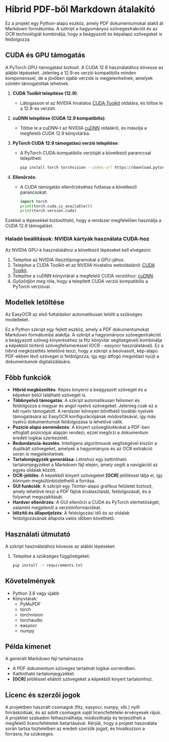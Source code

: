 # Hibrid PDF-ből Markdown átalakító

Ez a projekt egy Python-alapú eszköz, amely PDF dokumentumokat alakít át Markdown formátumba. A szkript a hagyományos szövegextrakciót és az OCR technológiát kombinálja, hogy a beágyazott és képalapú szövegeket is feldolgozza.


## CUDA és GPU támogatás

A PyTorch GPU-támogatást biztosít. A CUDA 12.9 használatához kövesse az alábbi lépéseket. Jelenleg a 12.9-es verzió kompatibilis minden komponenssel, de a jövőben újabb verziók is megjelenhetnek, amelyek szintén támogatottak lehetnek.

1. **CUDA Toolkit telepítése (12.9)**:
   - Látogasson el az NVIDIA hivatalos [CUDA Toolkit](https://developer.nvidia.com/cuda-toolkit) oldalára, és töltse le a 12.9-es verziót.

2. **cuDNN telepítése (CUDA 12.9 kompatibilis)**:
   - Töltse le a cuDNN-t az NVIDIA [cuDNN](https://developer.nvidia.com/cudnn) oldaláról, és másolja a megfelelő CUDA 12.9 könyvtárba.

3. **PyTorch CUDA 12.9 támogatású verzió telepítése**:
   - A PyTorch CUDA-kompatibilis verzióját a következő paranccsal telepítheti:
     ```bash
     pip install torch torchvision --index-url https://download.pytorch.org/whl/cu129
     ```

4. **Ellenőrzés**:
   - A CUDA támogatás ellenőrzéséhez futtassa a következő parancsokat:
     ```python
     import torch
     print(torch.cuda.is_available())
     print(torch.version.cuda)
     ```

Ezekkel a lépésekkel biztosítható, hogy a rendszer megfelelően használja a CUDA 12.9 támogatást.

### Haladó beállítások: NVIDIA kártyák használata CUDA-hoz

Az NVIDIA GPU-k használatához a következő lépéseket kell elvégezni:
1. Telepítse az NVIDIA illesztőprogramokat a GPU-jához.
2. Telepítse a CUDA Toolkit-et az NVIDIA hivatalos weboldaláról: [CUDA Toolkit](https://developer.nvidia.com/cuda-toolkit).
3. Telepítse a cuDNN könyvtárat a megfelelő CUDA verzióhoz: [cuDNN](https://developer.nvidia.com/cudnn).
4. Győződjön meg róla, hogy a telepített CUDA verzió kompatibilis a PyTorch verzióval.

## Modellek letöltése

Az EasyOCR az első futtatáskor automatikusan letölti a szükséges modelleket.

Ez a Python szkript egy fejlett eszköz, amely a PDF dokumentumokat Markdown formátumba alakítja. A szkript a hagyományos szövegextrakciót a beágyazott szöveg kinyeréséhez (a fitz könyvtár segítségével) kombinálja a képekből történő szövegfelismeréssel (OCR - easyocr használatával). Ez a hibrid megközelítés lehetővé teszi, hogy a szkript a beolvasott, kép-alapú PDF-ekben lévő szöveget is feldolgozza, így egy átfogó megoldást nyújt a dokumentumok digitalizálására.

## Főbb funkciók

- **Hibrid megközelítés**: Képes kinyerni a beágyazott szöveget és a képeken belül található szöveget is.
- **Többnyelvű támogatás**: A szkript automatikusan felismeri és feldolgozza a magyar és angol nyelvű szövegeket. Jelenleg csak ez a két nyelv támogatott. A rendszer könnyen bővíthető további nyelvek támogatására az EasyOCR konfigurációjának módosításával, így más nyelvű dokumentumok feldolgozása is lehetővé válik.
- **Pozíció alapú sorrendezés**: A kinyert szövegblokkokat a PDF-ben elfoglalt pozíciójuk alapján rendezi, ezzel megőrzi a dokumentum eredeti logikai szerkezetét.
- **Redundancia-kezelés**: Intelligens algoritmusok segítségével kiszűri a duplikált szövegeket, amelyek a hagyományos és az OCR extrakció során is megjelenhetnek.
- **Tartalomjegyzék generálása**: Létrehoz egy kattintható tartalomjegyzéket a Markdown fájl elején, amely segíti a navigációt az egyes oldalak között.
- **OCR-jelölés**: A képekből kinyert szövegeket **[OCR]** jelöléssel látja el, így könnyen megkülönböztethető a forrása.
- **GUI funkciók**: A szkript egy Tkinter-alapú grafikus felületet biztosít, amely lehetővé teszi a PDF fájlok kiválasztását, feldolgozását, és a folyamat megszakítását.
- **Hardver ellenőrzés**: A GUI ellenőrzi a CUDA és PyTorch elérhetőségét, valamint megjeleníti a verzióinformációkat.
- **Időzítő és állapotjelzés**: A feldolgozási idő és az oldalak feldolgozásának állapota valós időben követhető.

## Használati útmutató

A szkript használatához kövesse az alábbi lépéseket:

1. Telepítse a szükséges függőségeket:
   ```bash
   pip install -r requirements.txt
   ```


## Követelmények

- Python 3.8 vagy újabb
- Könyvtárak:
  - PyMuPDF
  - torch
  - torchvision
  - torchaudio
  - easyocr
  - numpy

## Példa kimenet

A generált Markdown fájl tartalmazza:
- A PDF dokumentum szöveges tartalmát logikai sorrendben.
- Kattintható tartalomjegyzéket.
- **[OCR]** jelöléssel ellátott szövegeket a képekből kinyert tartalomhoz.

## Licenc és szerzői jogok

A projektben használt csomagok (fitz, easyocr, numpy, stb.) nyílt forráskódúak, és az adott csomagok saját licencfeltételei érvényesek rájuk. A projektet szabadon felhasználhatja, módosíthatja és terjesztheti a megfelelő licencfeltételek betartásával. Kérjük, hogy a projekt használata során tartsa tiszteletben az eredeti szerzők jogait, és hivatkozzon a forrásra, ha szükséges.
